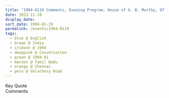```yaml
---
title: "1994-0119 Comments, Evening Program, House of G. B. Murthy, 97 Velachery Road, Chennai, Tamil Nadu, India"
date: 2023-11-18
display_date: 
sort_date: 1994-01-19
permalink: /events/1994-0119
tags:
  - blue @ English
  - brown @ India
  - crimson @ 1994
  - deeppink @ Conversation
  - green @ 1994-01
  - maroon @ Tamil Nadu
  - orange @ Chennai
  - peru @ Velachery Road
---
```


<wave-list>
  <list-title color="green" width="75">Key Quote</list-title>
  <list-item color="BlanchedAlmond"  width="200"></list-item>
  <list-item color="Lavender"></list-item>
  <list-item color="BlanchedAlmond"></list-item>
</wave-list>

<br>

<wave-list>
  <list-title color="green" width="75">Comments</list-title>
  <list-item color="BlanchedAlmond"  width="200"></list-item>
  <list-item color="Lavender"></list-item>
  <list-item color="BlanchedAlmond"></list-item>
</wave-list>